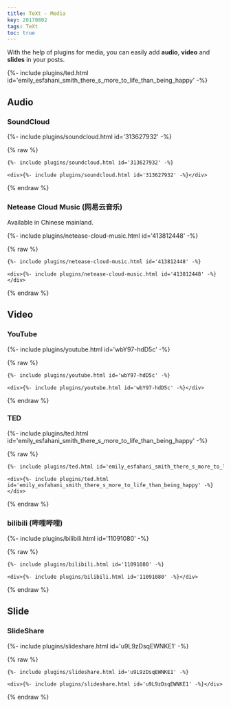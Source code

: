 ```yaml
---
title: TeXt - Media
key: 20170802
tags: TeXt
toc: true
---
```


With the help of plugins for media, you can easily add **audio**, **video** and **slides** in your posts.

<div>{%- include plugins/ted.html id='emily_esfahani_smith_there_s_more_to_life_than_being_happy' -%}</div>

<!--more-->

## Audio

### SoundCloud

<div>{%- include plugins/soundcloud.html id='313627932' -%}</div>

{% raw %}
```html
{%- include plugins/soundcloud.html id='313627932' -%}
```

```
<div>{%- include plugins/soundcloud.html id='313627932' -%}</div>
```
{% endraw %}

### Netease Cloud Music (网易云音乐)

Available in Chinese mainland.

<div>{%- include plugins/netease-cloud-music.html id='413812448' -%}</div>

{% raw %}
```html
{%- include plugins/netease-cloud-music.html id='413812448' -%}
```

```
<div>{%- include plugins/netease-cloud-music.html id='413812448' -%}</div>
```
{% endraw %}

## Video

### YouTube

<div>{%- include plugins/youtube.html id='wbY97-hdD5c' -%}</div>

{% raw %}
```html
{%- include plugins/youtube.html id='wbY97-hdD5c' -%}
```

```
<div>{%- include plugins/youtube.html id='wbY97-hdD5c' -%}</div>
```
{% endraw %}

### TED

<div>{%- include plugins/ted.html id='emily_esfahani_smith_there_s_more_to_life_than_being_happy' -%}</div>

{% raw %}
```html
{%- include plugins/ted.html id='emily_esfahani_smith_there_s_more_to_life_than_being_happy' -%}
```

```
<div>{%- include plugins/ted.html id='emily_esfahani_smith_there_s_more_to_life_than_being_happy' -%}</div>
```
{% endraw %}

### bilibili (哔哩哔哩)

<div>{%- include plugins/bilibili.html id='11091080' -%}</div>

{% raw %}
```html
{%- include plugins/bilibili.html id='11091080' -%}
```

```
<div>{%- include plugins/bilibili.html id='11091080' -%}</div>
```
{% endraw %}

## Slide

### SlideShare

<div>{%- include plugins/slideshare.html id='u9L9zDsqEWNKE1' -%}</div>

{% raw %}
```html
{%- include plugins/slideshare.html id='u9L9zDsqEWNKE1' -%}
```

```
<div>{%- include plugins/slideshare.html id='u9L9zDsqEWNKE1' -%}</div>
```
{% endraw %}
